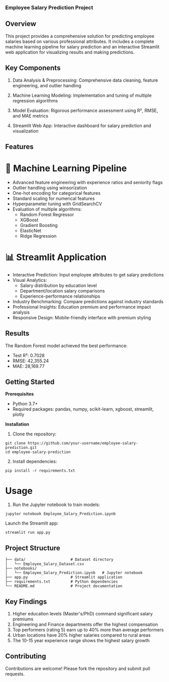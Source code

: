 ### Employee Salary Prediction Project

## Overview
This project provides a comprehensive solution for predicting employee salaries based on various professional attributes. It includes a complete machine learning pipeline for salary prediction and an interactive Streamlit web application for visualizing results and making predictions.

## Key Components
  1. Data Analysis & Preprocessing: Comprehensive data cleaning, feature engineering, and outlier handling
  
  2. Machine Learning Modeling: Implementation and tuning of multiple regression algorithms
  
  3. Model Evaluation: Rigorous performance assessment using R², RMSE, and MAE metrics
  
  4. Streamlit Web App: Interactive dashboard for salary prediction and visualization

## Features
# 🧠 Machine Learning Pipeline
  - Advanced feature engineering with experience ratios and seniority flags
  - Outlier handling using winsorization
  - One-hot encoding for categorical features
  - Standard scaling for numerical features
  - Hyperparameter tuning with GridSearchCV
  - Evaluation of multiple algorithms:
    - Random Forest Regressor
    - XGBoost
    - Gradient Boosting
    - ElasticNet
    - Ridge Regression

# 📊 Streamlit Application
- Interactive Prediction: Input employee attributes to get salary predictions
- Visual Analytics:
  - Salary distribution by education level
  - Department/location salary comparisons
  - Experience-performance relationships
- Industry Benchmarking: Compare predictions against industry standards
- Professional Insights: Education premium and performance impact analysis
- Responsive Design: Mobile-friendly interface with premium styling

## Results
The Random Forest model achieved the best performance:
  - Test R²: 0.7028
  - RMSE: 42,355.24
  - MAE: 28,169.77

## Getting Started
**Prerequisites**
  - Python 3.7+
  - Required packages: pandas, numpy, scikit-learn, xgboost, streamlit, plotly

**Installation**
1. Clone the repository:
```
git clone https://github.com/your-username/employee-salary-prediction.git
cd employee-salary-prediction
```

2. Install dependencies:
```
pip install -r requirements.txt
```
# Usage
1. Run the Jupyter notebook to train models:
```
jupyter notebook Employee_Salary_Prediction.ipynb
```

Launch the Streamlit app:
```
streamlit run app.py
```

## Project Structure
```
├── data/                    # Dataset directory
│   └── Employee_Salary_Dataset.csv
├── notebooks/
│   └── Employee_Salary_Prediction.ipynb   # Jupyter notebook
├── app.py                   # Streamlit application
├── requirements.txt         # Python dependencies
└── README.md                # Project documentation
```

## Key Findings
1. Higher education levels (Master's/PhD) command significant salary premiums
2. Engineering and Finance departments offer the highest compensation
3. Top performers (rating 5) earn up to 40% more than average performers
4. Urban locations have 20% higher salaries compared to rural areas
5. The 10-15 year experience range shows the highest salary growth

## Contributing
Contributions are welcome! Please fork the repository and submit pull requests.
